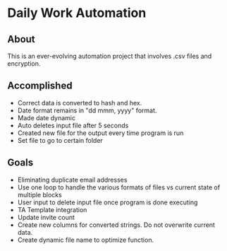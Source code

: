 # Daily Work Automation

## About 

This is an ever-evolving automation project that involves .csv files and encryption.
<br>

## Accomplished
* Correct data is converted to hash and hex. 
* Date format remains in "dd mmm, yyyy" format.
* Made date dynamic
* Auto deletes input file after 5 seconds
* Created new file for the output every time program is run
* Set file to go to certain folder

## Goals

* Eliminating duplicate email addresses
* Use one loop to handle the various formats of files vs current state of multiple blocks
* User input to delete input file once program is done executing
* TA Template integration
* Update invite count
* Create new columns for converted strings. Do not overwrite current data.
* Create dynamic file name to optimize function.